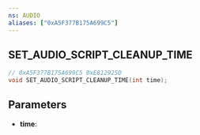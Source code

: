 ```yaml
---
ns: AUDIO
aliases: ["0xA5F377B175A699C5"]
---
```

## SET_AUDIO_SCRIPT_CLEANUP_TIME

```c
// 0xA5F377B175A699C5 0xE812925D
void SET_AUDIO_SCRIPT_CLEANUP_TIME(int time);
```

## Parameters
* **time**: 

